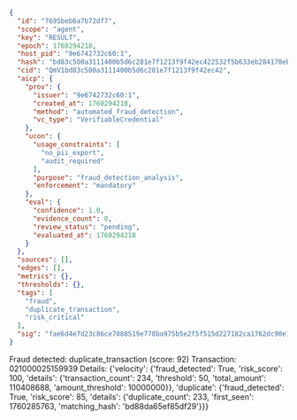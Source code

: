 ```json
{
  "id": "7695beb6a7b72df7",
  "scope": "agent",
  "key": "RESULT",
  "epoch": 1760294218,
  "host_pid": "9e6742732c60:1",
  "hash": "bd83c500a3111400b5d6c281e7f1213f9f42ec422532f5b633eb284170ebdb7a",
  "cid": "QmV1bd83c500a3111400b5d6c281e7f1213f9f42ec42",
  "aicp": {
    "prov": {
      "issuer": "9e6742732c60:1",
      "created_at": 1760294218,
      "method": "automated_fraud_detection",
      "vc_type": "VerifiableCredential"
    },
    "ucon": {
      "usage_constraints": [
        "no_pii_export",
        "audit_required"
      ],
      "purpose": "fraud_detection_analysis",
      "enforcement": "mandatory"
    },
    "eval": {
      "confidence": 1.0,
      "evidence_count": 0,
      "review_status": "pending",
      "evaluated_at": 1760294218
    }
  },
  "sources": [],
  "edges": [],
  "metrics": {},
  "thresholds": {},
  "tags": [
    "fraud",
    "duplicate_transaction",
    "risk_critical"
  ],
  "sig": "fae6d4e7d23c86ce7088519e778ba975b5e2f5f515d227182ca1762dc90e16c0"
}
```

Fraud detected: duplicate_transaction (score: 92)
Transaction: 021000025159939
Details: {'velocity': {'fraud_detected': True, 'risk_score': 100, 'details': {'transaction_count': 234, 'threshold': 50, 'total_amount': 110408688, 'amount_threshold': 10000000}}, 'duplicate': {'fraud_detected': True, 'risk_score': 85, 'details': {'duplicate_count': 233, 'first_seen': 1760285763, 'matching_hash': 'bd88da65ef85df29'}}}